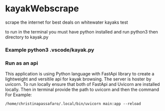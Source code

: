 # kayakWebscrape
scrape the internet for best deals on whitewater kayaks
test

to run in the terminal you must have python installed and run python3 then directory to kayak.py
### Example python3 .vscode/kayak.py

### Run as an api
This application is using Python language with FastApi library to create a lightweight and versitile api for kayak browsing. The server is hoster by uvicorn.
To run locally ensure that both of FastApi and Uvicorn are installed locally. Then in terminal provide the path to uvicorn and then the command
For Example:
```
/home/christinapassafaro/.local/bin/uvicorn main:app --reload